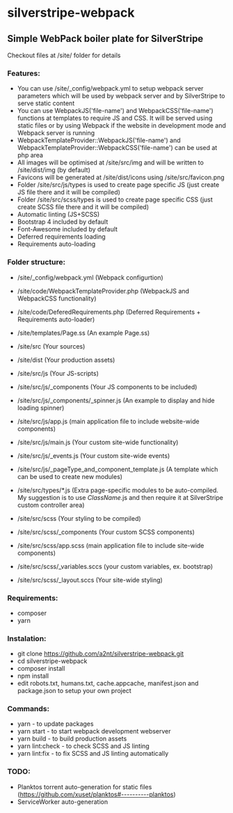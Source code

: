 # silverstripe-webpack

## Simple WebPack boiler plate for SilverStripe

Checkout files at /site/ folder for details

### Features:
+ You can use /site/_config/webpack.yml to setup webpack server parameters which will be used by webpack server and by SilverStripe to serve static content
+ You can use WebpackJS('file-name') and WebpackCSS('file-name') functions at templates to require JS and CSS. It will be served using static files or by using Webpack if the website in development mode and Webpack server is running
+ WebpackTemplateProvider::WebpackJS('file-name') and WebpackTemplateProvider::WebpackCSS('file-name') can be used at php area 
+ All images will be optimised at /site/src/img and will be written to /site/dist/img (by default)
+ Favicons will be generated at /site/dist/icons using /site/src/favicon.png
+ Folder /site/src/js/types is used to create page specific JS (just create JS file there and it will be compiled)
+ Folder /site/src/scss/types is used to create page specific CSS (just create SCSS file there and it will be compiled)
+ Automatic linting (JS+SCSS)
+ Bootstrap 4 included by default
+ Font-Awesome included by default
+ Deferred requirements loading
+ Requirements auto-loading

### Folder structure:

+ /site/_config/webpack.yml (Webpack configurtion)
+ /site/code/WebpackTemplateProvider.php (WebpackJS and WebpackCSS functionality)
+ /site/code/DeferedRequirements.php (Deferred Requirements + Requirements auto-loader)
+ /site/templates/Page.ss (An example Page.ss)
+ /site/src (Your sources)
+ /site/dist (Your production assets)



+ /site/src/js (Your JS-scripts)
+ /site/src/js/_components (Your JS components to be included)
+ /site/src/js/_components/_spinner.js (An example to display and hide loading spinner)
+ /site/src/js/app.js (main application file to include website-wide components)
+ /site/src/js/main.js (Your custom site-wide functionality)
+ /site/src/js/_events.js (Your custom site-wide events)
+ /site/src/js/_pageType_and_component_template.js (A template which can be used to create new modules)
+ /site/src/types/*.js (Extra page-specific modules to be auto-compiled. My suggestion is to use *ClassName*.js and then require it at SilverStripe custom controller area)



+ /site/src/scss (Your styling to be compiled)
+ /site/src/scss/_components (Your custom SCSS components)
+ /site/src/scss/app.scss (main application file to include site-wide components)
+ /site/src/scss/_variables.sccs (your custom variables, ex. bootstrap)
+ /site/src/scss/_layout.sccs (Your site-wide styling)


### Requirements:

+ composer
+ yarn

### Instalation:

+ git clone https://github.com/a2nt/silverstripe-webpack.git
+ cd silverstripe-webpack 
+ composer install
+ npm install
+ edit robots.txt, humans.txt, cache.appcache, manifest.json and package.json to setup your own project

### Commands:

+ yarn - to update packages
+ yarn start - to start webpack development webserver
+ yarn build - to build production assets
+ yarn lint:check - to check SCSS and JS linting
+ yarn lint:fix - to fix SCSS and JS linting automatically

### TODO:

+ Planktos torrent auto-generation for static files (https://github.com/xuset/planktos#----------planktos)
+ ServiceWorker auto-generation